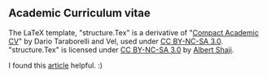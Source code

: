 ## Academic Curriculum vitae

The LaTeX template, "structure.Tex" is a derivative of "[Compact Academic CV](https://www.latextemplates.com/template/compact-academic-cv)" by Dario Taraborelli and Vel, used under [CC BY-NC-SA 3.0](http://creativecommons.org/licenses/by-nc-sa/3.0/). "structure.Tex" is licensed under [CC BY-NC-SA 3.0](http://creativecommons.org/licenses/by-nc-sa/3.0/) by [Albert Shaji](https://albertshaji.github.io/).

I found this [article](https://capd.mit.edu/jobs-and-internships/resumes-cvs-cover-letters-and-linkedin/cvs) helpful. :)
